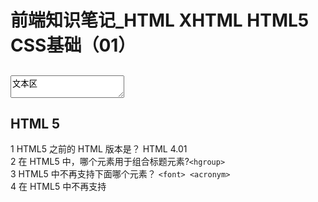 # 前端知识笔记_HTML XHTML HTML5 CSS基础（01）

## <textarea>文本区</textarea>

## HTML 5
1 HTML5 之前的 HTML 版本是？ HTML 4.01 <br>
2 在 HTML5 中，哪个元素用于组合标题元素?```<hgroup>```<br>
3 HTML5 中不再支持下面哪个元素？ ```<font> <acronym>```<br>
4 在 HTML5 中不再支持 <script> 元素的哪个属性？type <br>
5 在 HTML5 中，哪个方法用于获得用户的当前位置？ getCurrentPosition() <br>
6 新的 HTML5 全局属性，"contenteditable" 用于？ 规定元素内容是否是可编辑的。 <br>
7 在 HTML5 中，contextmenu 和 spellcheck 是：？ HTML 属性 <br>
8 由 SVG 定义的图形是什么格式的？ XML <br>
9 哪个 HTML5 内建对象用于在画布上绘制？ getContext <br>
10 哪种输入类型定义滑块控件？ range <br>
11 哪种输入类型用于定义周和年控件（无时区）？ week <br>
12 哪个 HTML5 元素用于显示已知范围内的标量测量？ meter <br>
  
## XHTM 
1 XHTML 是一个 Web 标准。right  
2 HTML 会被 XHTML 取代。right  
3 在 XHTML 文档中哪些元素是强制性的？ doctype、html、head、body 以及 title  
4 ```<div lang="en" xml:lang="en">Hello World!</div>```  
5 哪个属性可替代下列元素的 name 属性： a、applet、frame、iframe、img 以及 map ？id  
6 在 XHTML 中有哪些不同的 DTD ？Strict, Transitional, Frameset  
## CSS
1 如何使文本以大写字母开头？ text-transform:capitalize  
2 哪个 CSS 属性可控制文本的尺寸？ font-size  
3 如何产生带有正方形项目的列表？list-style-type: square  

#### HTML
```  HTML
<html>

<head>
<title>我的第一个 HTML 页面</title>
</head>

<body>
<p>body 元素的内容会显示在浏览器中。</p>
<p>title 元素的内容会显示在浏览器的标题栏中。</p>
</body>

</html>  
```  
#### HTML5
```HTML5
<!DOCTYPE HTML>
<html>
<body>

<video src="/i/movie.ogg"  width="320" height="240" controls="controls">
Your browser does not support the video tag.
</video>

</body>
</html>  
```
#### HTML建立的一些规则
新特性应该基于 HTML、CSS、DOM 以及 JavaScript。<br>
减少对外部插件的需求（比如 Flash）<br>
更优秀的错误处理<br>
更多取代脚本的标记<br>
HTML5 应该独立于设备<br>
开发进程应对公众透明<br>
#### HTML5 中的一些有趣的新特性：
用于绘画的 canvas 元素<br>
用于媒介回放的 video 和 audio 元素<br>
对本地离线存储的更好的支持<br>
新的特殊内容元素，比如 article、footer、header、nav、section<br>
新的表单控件，比如 calendar、date、time、email、url、search<br>
#### 拖放（Drag 和 drop）是 HTML5 标准的组成部分。
#### canvas 元素用于在网页上绘制图形。
HTML5 的 canvas 元素使用 JavaScript 在网页上绘制图像。 
画布是一个矩形区域，您可以控制其每一像素。  
canvas 拥有多种绘制路径、矩形、圆形、字符以及添加图像的方法。
#### HTML5 支持内联 SVG。
什么是SVG？<br>
SVG 指可伸缩矢量图形 (Scalable Vector Graphics)<br>
SVG 用于定义用于网络的基于矢量的图形<br>
SVG 使用 XML 格式定义图形<br>
SVG 图像在放大或改变尺寸的情况下其图形质量不会有损失<br>
SVG 是万维网联盟的标准<br>

与其他图像格式相比（比如 JPEG 和 GIF），使用 SVG 的优势在于：<br>
SVG 图像可通过文本编辑器来创建和修改<br>
SVG 图像可被搜索、索引、脚本化或压缩<br>
SVG 是可伸缩的<br>
SVG 图像可在任何的分辨率下被高质量地打印<br>
SVG 可在图像质量不下降的情况下被放大<br>

#### Canvas 和 SVG 都允许您在浏览器中创建图形，但是它们在根本上是不同的。
###### SVG
SVG 是一种使用 XML 描述 2D 图形的语言。<br>

SVG 基于 XML，这意味着 SVG DOM 中的每个元素都是可用的。您可以为某个元素附加 JavaScript 事件处理器。<br>

在 SVG 中，每个被绘制的图形均被视为对象。如果 SVG 对象的属性发生变化，那么浏览器能够自动重现图形。<br>

###### Canvas
Canvas 通过 JavaScript 来绘制 2D 图形。<br>

Canvas 是逐像素进行渲染的。<br>

在 canvas 中，一旦图形被绘制完成，它就不会继续得到浏览器的关注。如果其位置发生变化，那么整个场景也需要重新绘制，包括任何或许已被图形覆盖的对象。<br>

Canvas<br>
依赖分辨率<br>
不支持事件处理器<br>
弱的文本渲染能力<br>
能够以 .png 或 .jpg 格式保存结果图像<br>
最适合图像密集型的游戏，其中的许多对象会被频繁重绘<br>
SVG<br>
不依赖分辨率<br>
支持事件处理器<br>
最适合带有大型渲染区域的应用程序（比如谷歌地图）<br>
复杂度高会减慢渲染速度（任何过度使用 DOM 的应用都不快）<br>
不适合游戏应用<br>

#### 在客户端存储数据:localStorage（关闭窗口不会被删除） sessionStorage(关闭窗口会被删除）
#### 使用 HTML5，通过创建 cache manifest 文件，可以轻松地创建 web 应用的离线版本。
#### web worker 是运行在后台的 JavaScript，不会影响页面的性能。
#### HTML5 服务器发送事件（server-sent event）允许网页获得来自服务器的更新。
#### HTML5 新的 Input 类型
***
tips：  
a 代码小区块: `<center>hello world</center>`
b 代码大区块: 缩进四个空格(按tab) 再加上`<center>hello world</center>`<br>
分割线：三个连续的* 或者 -都可以显示一条分割线
